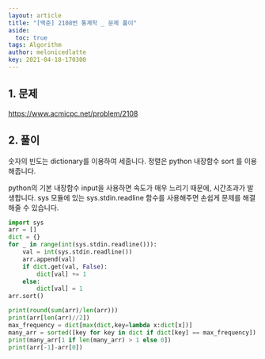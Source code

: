 ```yaml
---
layout: article
title: "[백준] 2108번 통계학 _ 문제 풀이"
aside:
  toc: true
tags: Algorithm 
author: melonicedlatte
key: 2021-04-18-170300
---
```


## 1. 문제

https://www.acmicpc.net/problem/2108

## 2. 풀이

숫자의 빈도는 dictionary를 이용하여 세줍니다. 정렬은 python 내장함수 sort 를 이용해줍니다. 

python의 기본 내장함수 input을 사용하면 속도가 매우 느리기 때문에, 시간초과가 발생합니다. sys 모듈에 있는 sys.stdin.readline 함수를 사용해주면 손쉽게 문제를 해결해줄 수 있습니다.

~~~python
import sys
arr = []
dict = {}
for _ in range(int(sys.stdin.readline())):
    val = int(sys.stdin.readline())
    arr.append(val)
    if dict.get(val, False):
        dict[val] += 1
    else:
        dict[val] = 1
arr.sort()

print(round(sum(arr)/len(arr)))
print(arr[len(arr)//2])
max_frequency = dict[max(dict,key=lambda x:dict[x])]
many_arr = sorted([key for key in dict if dict[key] == max_frequency])
print(many_arr[1 if len(many_arr) > 1 else 0])
print(arr[-1]-arr[0])
~~~